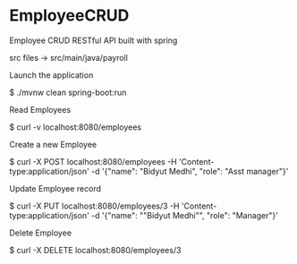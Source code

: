 # EmployeeCRUD
Employee CRUD RESTful API built with spring

src files -> src/main/java/payroll


Launch the application

$ ./mvnw clean spring-boot:run

Read Employees

$ curl -v localhost:8080/employees

Create a new Employee

$ curl -X POST localhost:8080/employees -H 'Content-type:application/json' -d '{"name": "Bidyut Medhi", "role": "Asst manager"}'

Update Employee record

$ curl -X PUT localhost:8080/employees/3 -H 'Content-type:application/json' -d '{"name": ""Bidyut Medhi"", "role": "Manager"}'

Delete Employee

$ curl -X DELETE localhost:8080/employees/3



